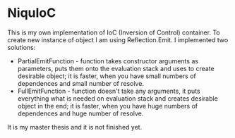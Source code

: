 # NiquIoC
This is my own implementation of IoC (Inversion of Control) container.
To create new instance of object I am using Reflection.Emit.
I implemented two solutions:
- PartialEmitFunction - function takes constructor arguments as parameters, puts them onto the evaluation stack and uses to create desirable object;
it is faster, when you have small numbers of dependences and small number of resolve.
- FullEmitFunction - function doesn't take any arguments, it puts everything what is needed on evaluation stack and creates desirable object in the end;
it is faster, when you have huge numbers of dependences and huge number of resolve.

It is my master thesis and it is not finished yet.
